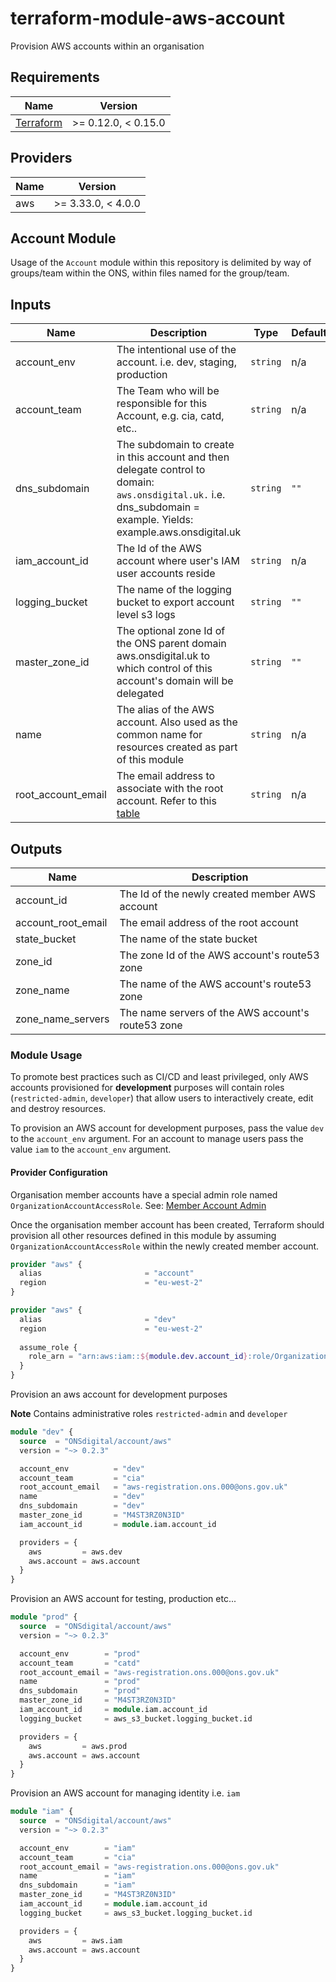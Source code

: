 # terraform-module-aws-account
Provision AWS accounts within an organisation 

## Requirements

| Name | Version |
|------|---------|
| [Terraform](https://www.terraform.io/downloads.html) | >= 0.12.0, < 0.15.0 |


## Providers

| Name | Version |
|------|---------|
| aws |  >= 3.33.0, < 4.0.0 |


## Account Module
Usage of the `Account` module within this repository is delimited by way of groups/team within the ONS, within files
named for the group/team.


## Inputs

| Name | Description | Type | Default | Required |
|------|-------------|------|---------|:--------:|
| account\_env | The intentional use of the account. i.e. dev, staging, production | `string` | n/a | yes |
| account\_team | The Team who will be responsible for this Account, e.g. cia, catd, etc.. | `string` | n/a | yes |
| dns\_subdomain | The subdomain to create in this account and then delegate control to domain: `aws.onsdigital.uk.` i.e. dns_subdomain = example.  Yields: example.aws.onsdigital.uk | `string` | `""` | no |
| iam_account_id | The Id of the AWS account where user's IAM user accounts reside | `string` | n/a | yes |
| logging\_bucket | The name of the logging bucket to export account level s3 logs | `string` | `""` | no |
| master\_zone\_id | The optional zone Id of the ONS parent domain aws.onsdigital.uk to which control of this account's domain will be delegated | `string` | `""` | no |
| name | The alias of the AWS account.  Also used as the common name for resources created as part of this module | `string` | n/a | yes |
| root\_account\_email | The email address to associate with the root account.  Refer to this [table](https://github.com/ONSdigital/aws-terraform/blob/main/README.md#aws-accounts-list) | `string` | n/a | yes |

## Outputs

| Name | Description |
|------|-------------|
| account\_id | The Id of the newly created member AWS account |
| account\_root\_email | The email address of the root account |
| state\_bucket | The name of the state bucket |
| zone\_id | The zone Id of the AWS account's route53 zone |
| zone\_name | The name of the AWS account's route53 zone |
| zone\_name\_servers | The name servers of the AWS account's route53 zone |


### Module Usage

To promote best practices such as CI/CD and least privileged, only AWS accounts provisioned for **development** purposes will 
contain roles (`restricted-admin`, `developer`) that allow users to interactively create, edit and destroy resources.

To provision an AWS account for development purposes, pass the value `dev` to the `account_env` argument. For an account 
to manage users pass the value `iam` to the `account_env` argument.


#### Provider Configuration

Organisation member accounts have a special admin role named `OrganizationAccountAccessRole`.  See: [Member Account Admin](https://docs.aws.amazon.com/organizations/latest/userguide/orgs_manage_accounts_access.html)

Once the organisation member account has been created, Terraform should provision all other resources defined in this module by 
assuming `OrganizationAccountAccessRole` within the newly created member account.

```terraform
provider "aws" {
  alias                       = "account"
  region                      = "eu-west-2"
}

provider "aws" {
  alias                       = "dev"
  region                      = "eu-west-2"
  
  assume_role {
    role_arn = "arn:aws:iam::${module.dev.account_id}:role/OrganizationAccountAccessRole"
  }
}
```


Provision an aws account for development purposes

**Note**
Contains administrative roles `restricted-admin` and `developer`

```terraform
module "dev" {
  source  = "ONSdigital/account/aws"
  version = "~> 0.2.3"

  account_env          = "dev"
  account_team         = "cia"
  root_account_email   = "aws-registration.ons.000@ons.gov.uk"
  name                 = "dev"
  dns_subdomain        = "dev"
  master_zone_id       = "M4ST3RZ0N3ID"
  iam_account_id       = module.iam.account_id

  providers = {
    aws         = aws.dev
    aws.account = aws.account
  }
}
```

Provision an AWS account for testing, production etc...

```terraform
module "prod" {
  source  = "ONSdigital/account/aws"
  version = "~> 0.2.3"

  account_env        = "prod"
  account_team       = "catd"
  root_account_email = "aws-registration.ons.000@ons.gov.uk"
  name               = "prod"
  dns_subdomain      = "prod"
  master_zone_id     = "M4ST3RZ0N3ID"
  iam_account_id     = module.iam.account_id
  logging_bucket     = aws_s3_bucket.logging_bucket.id

  providers = {
    aws         = aws.prod
    aws.account = aws.account
  }
}
```

Provision an AWS account for managing identity i.e. `iam`

```terraform
module "iam" {
  source  = "ONSdigital/account/aws"
  version = "~> 0.2.3"

  account_env        = "iam"
  account_team       = "cia"
  root_account_email = "aws-registration.ons.000@ons.gov.uk"
  name               = "iam"
  dns_subdomain      = "iam"
  master_zone_id     = "M4ST3RZ0N3ID"
  iam_account_id     = module.iam.account_id
  logging_bucket     = aws_s3_bucket.logging_bucket.id

  providers = {
    aws         = aws.iam
    aws.account = aws.account
  }
}
```
